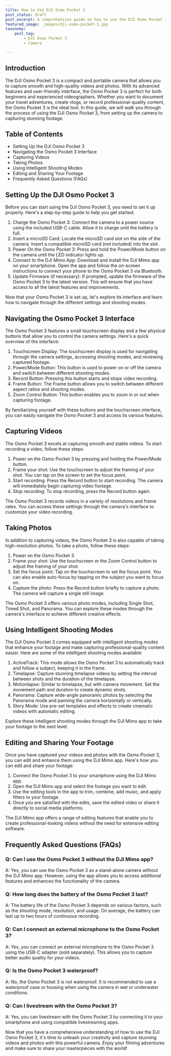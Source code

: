 ```yaml
---
title: How to Use DJI Osmo Pocket 3
post_status: draft
post_excerpt: A comprehensive guide on how to use the DJI Osmo Pocket 3 to capture stunning videos and photos.
featured_image: _images/dji-osmo-pocket-3.jpg
taxonomy:
    post_tag:
        - DJI Osmo Pocket 3
        - Camera

---
```


## Introduction

The DJI Osmo Pocket 3 is a compact and portable camera that allows you to capture smooth and high-quality videos and photos. With its advanced features and user-friendly interface, the Osmo Pocket 3 is perfect for both beginners and experienced videographers. Whether you want to document your travel adventures, create vlogs, or record professional-quality content, the Osmo Pocket 3 is the ideal tool. In this guide, we will walk you through the process of using the DJI Osmo Pocket 3, from setting up the camera to capturing stunning footage.

## Table of Contents

- Setting Up the DJI Osmo Pocket 3
- Navigating the Osmo Pocket 3 Interface
- Capturing Videos
- Taking Photos
- Using Intelligent Shooting Modes
- Editing and Sharing Your Footage
- Frequently Asked Questions (FAQs)

## Setting Up the DJI Osmo Pocket 3

Before you can start using the DJI Osmo Pocket 3, you need to set it up properly. Here's a step-by-step guide to help you get started:

1. Charge the Osmo Pocket 3: Connect the camera to a power source using the included USB-C cable. Allow it to charge until the battery is full.
2. Insert a microSD Card: Locate the microSD card slot on the side of the camera. Insert a compatible microSD card (not included) into the slot.
3. Power On the Osmo Pocket 3: Press and hold the Power/Mode button on the camera until the LED indicator lights up.
4. Connect to the DJI Mimo App: Download and install the DJI Mimo app on your smartphone. Open the app and follow the on-screen instructions to connect your phone to the Osmo Pocket 3 via Bluetooth.
5. Update Firmware (if necessary): If prompted, update the firmware of the Osmo Pocket 3 to the latest version. This will ensure that you have access to all the latest features and improvements.

Now that your Osmo Pocket 3 is set up, let's explore its interface and learn how to navigate through the different settings and shooting modes.

## Navigating the Osmo Pocket 3 Interface

The Osmo Pocket 3 features a small touchscreen display and a few physical buttons that allow you to control the camera settings. Here's a quick overview of the interface:

1. Touchscreen Display: The touchscreen display is used for navigating through the camera settings, accessing shooting modes, and reviewing captured footage.
2. Power/Mode Button: This button is used to power on or off the camera and switch between different shooting modes.
3. Record Button: Pressing this button starts and stops video recording.
4. Frame Button: The Frame button allows you to switch between different aspect ratios and shooting modes.
5. Zoom Control Button: This button enables you to zoom in or out when capturing footage.

By familiarizing yourself with these buttons and the touchscreen interface, you can easily navigate the Osmo Pocket 3 and access its various features.

## Capturing Videos

The Osmo Pocket 3 excels at capturing smooth and stable videos. To start recording a video, follow these steps:

1. Power on the Osmo Pocket 3 by pressing and holding the Power/Mode button.
2. Frame your shot: Use the touchscreen to adjust the framing of your shot. You can tap on the screen to set the focus point.
3. Start recording: Press the Record button to start recording. The camera will immediately begin capturing video footage.
4. Stop recording: To stop recording, press the Record button again.

The Osmo Pocket 3 records videos in a variety of resolutions and frame rates. You can access these settings through the camera's interface to customize your video recording.

## Taking Photos

In addition to capturing videos, the Osmo Pocket 3 is also capable of taking high-resolution photos. To take a photo, follow these steps:

1. Power on the Osmo Pocket 3.
2. Frame your shot: Use the touchscreen or the Zoom Control button to adjust the framing of your shot.
3. Set the focus point: Tap on the touchscreen to set the focus point. You can also enable auto-focus by tapping on the subject you want to focus on.
4. Capture the photo: Press the Record button briefly to capture a photo. The camera will capture a single still image.

The Osmo Pocket 3 offers various photo modes, including Single Shot, Timed Shot, and Panorama. You can explore these modes through the camera's interface to achieve different creative effects.

## Using Intelligent Shooting Modes

The DJI Osmo Pocket 3 comes equipped with intelligent shooting modes that enhance your footage and make capturing professional-quality content easier. Here are some of the intelligent shooting modes available:

1. ActiveTrack: This mode allows the Osmo Pocket 3 to automatically track and follow a subject, keeping it in the frame.
2. Timelapse: Capture stunning timelapse videos by setting the interval between shots and the duration of the timelapse.
3. Motionlapse: Similar to timelapse, but with camera movement. Set the movement path and duration to create dynamic shots.
4. Panorama: Capture wide-angle panoramic photos by selecting the Panorama mode and panning the camera horizontally or vertically.
5. Story Mode: Use pre-set templates and effects to create cinematic videos with automatic editing.

Explore these intelligent shooting modes through the DJI Mimo app to take your footage to the next level.

## Editing and Sharing Your Footage

Once you have captured your videos and photos with the Osmo Pocket 3, you can edit and enhance them using the DJI Mimo app. Here's how you can edit and share your footage:

1. Connect the Osmo Pocket 3 to your smartphone using the DJI Mimo app.
2. Open the DJI Mimo app and select the footage you want to edit.
3. Use the editing tools in the app to trim, combine, add music, and apply filters to your footage.
4. Once you are satisfied with the edits, save the edited video or share it directly to social media platforms.

The DJI Mimo app offers a range of editing features that enable you to create professional-looking videos without the need for extensive editing software.

## Frequently Asked Questions (FAQs)

### Q: Can I use the Osmo Pocket 3 without the DJI Mimo app?

A: Yes, you can use the Osmo Pocket 3 as a stand-alone camera without the DJI Mimo app. However, using the app allows you to access additional features and enhances the functionality of the camera.

### Q: How long does the battery of the Osmo Pocket 3 last?

A: The battery life of the Osmo Pocket 3 depends on various factors, such as the shooting mode, resolution, and usage. On average, the battery can last up to two hours of continuous recording.

### Q: Can I connect an external microphone to the Osmo Pocket 3?

A: Yes, you can connect an external microphone to the Osmo Pocket 3 using the USB-C adapter (sold separately). This allows you to capture better audio quality for your videos.

### Q: Is the Osmo Pocket 3 waterproof?

A: No, the Osmo Pocket 3 is not waterproof. It is recommended to use a waterproof case or housing when using the camera in wet or underwater conditions.

### Q: Can I livestream with the Osmo Pocket 3?

A: Yes, you can livestream with the Osmo Pocket 3 by connecting it to your smartphone and using compatible livestreaming apps.

Now that you have a comprehensive understanding of how to use the DJI Osmo Pocket 3, it's time to unleash your creativity and capture stunning videos and photos with this powerful camera. Enjoy your filming adventures and make sure to share your masterpieces with the world!
 